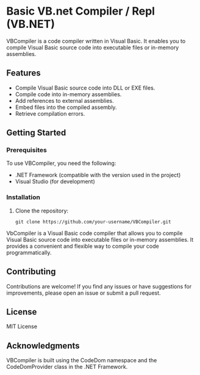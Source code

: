 ﻿# Basic VB.net Compiler / Repl (VB.NET)

VBCompiler is a code compiler written in Visual Basic. It enables you to compile Visual Basic source code into executable files or in-memory assemblies.

## Features

- Compile Visual Basic source code into DLL or EXE files.
- Compile code into in-memory assemblies.
- Add references to external assemblies.
- Embed files into the compiled assembly.
- Retrieve compilation errors.

## Getting Started



### Prerequisites

To use VBCompiler, you need the following:

- .NET Framework (compatible with the version used in the project)
- Visual Studio (for development)

### Installation

1. Clone the repository:

   ```shell
   git clone https://github.com/your-username/VBCompiler.git

VbCompiler is a Visual Basic code compiler that allows you to compile Visual Basic source code into executable files or in-memory assemblies. It provides a convenient and flexible way to compile your code programmatically.


## Contributing
Contributions are welcome! If you find any issues or have suggestions for improvements, please open an issue or submit a pull request.

## License
MIT License

## Acknowledgments
VBCompiler is built using the CodeDom namespace and the CodeDomProvider class in the .NET Framework.
